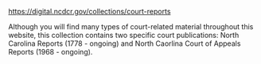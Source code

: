 https://digital.ncdcr.gov/collections/court-reports

Although you will find many types of court-related material throughout this website, this collection contains two specific court publications: North Carolina Reports (1778 - ongoing) and North Caorlina Court of Appeals Reports (1968 - ongoing).